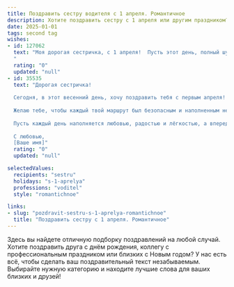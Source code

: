 ```yaml
---
title: Поздравить сестру водителя с 1 апреля. Романтичное
description: Хотите поздравить сестру с 1 апреля или другим праздником? Наш ИИ создаст незабываемое поздравление, а вы обязательно выделитесь среди других.  
date: 2025-01-01
tags: second tag
wishes:
- id: 127062
  text: "Моя дорогая сестричка, с 1 апреля!  Пусть этот день, полный шуток и веселья, станет началом весны в твоей душе, а твоя жизнь будет такой же яркой и стремительной, как твой автомобиль.  Я желаю тебе, чтобы дорога твоей жизни была ровной и гладкой, а спутники – верными и заботливыми.  Пусть каждый новый день приносит тебе радость и вдохновение, а любовь будет твоим верным попутчиком.  С праздником!
  "
  rating: "0"
  updated: "null"
- id: 35535
  text: "Дорогая сестричка!
  
  Сегодня, в этот весенний день, хочу поздравить тебя с первым апреля! Пусть в твоей жизни всегда будет место для ярких моментов и неожиданных приятных сюрпризов. Ты не просто водитель, ты — искусный мастер управлять не только автомобилем, но и своей судьбой.
  
  Желаю тебе, чтобы каждый твой маршрут был безопасным и наполненным невероятными впечатлениями. Пусть звезды на твоем пути светят ярче, а сердце всегда ведет к счастью.
  
  Пусть каждый день наполняется любовью, радостью и лёгкостью, а впереди ждут только приятные повороты. С праздником тебя, моя дорогая!
  
  С любовью,
  [Ваше имя]"
  rating: "0"
  updated: "null"

selectedValues:
  recipients: "sestru"
  holidays: "s-1-aprelya"
  professions: "voditel"
  style: "romantichnoe"

links:
- slug: "pozdravit-sestru-s-1-aprelya-romantichnoe"
  title: "Поздравить сестру с 1 апреля. Романтичное"
---
```


Здесь вы найдете отличную подборку поздравлений на любой случай.
Хотите поздравить друга с днём рождения, коллегу с профессиональным праздником или близких с Новым годом? У нас есть всё, чтобы сделать ваш поздравительный текст незабываемым. Выбирайте нужную категорию и находите лучшие слова для ваших близких и друзей!

